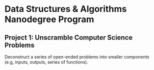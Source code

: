 
# Data Structures & Algorithms Nanodegree Program

## Project 1: Unscramble Computer Science Problems
Deconstruct a series of open-ended problems into smaller components (e.g, inputs, outputs, series of functions).
